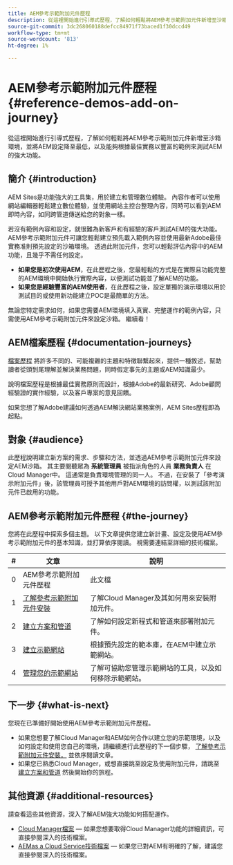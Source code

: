```yaml
---
title: AEM參考示範附加元件歷程
description: 從這裡開始進行引導式歷程，了解如何輕鬆將AEM參考示範附加元件新增至沙箱環境，並將AEM設定降至最低，以及能夠根據最佳實務以豐富的範例來測試AEM的強大功能。
source-git-commit: 3dc268060188defcc84971f73baced1f30dccd49
workflow-type: tm+mt
source-wordcount: '813'
ht-degree: 1%

---
```



# AEM參考示範附加元件歷程 {#reference-demos-add-on-journey}

從這裡開始進行引導式歷程，了解如何輕鬆將AEM參考示範附加元件新增至沙箱環境，並將AEM設定降至最低，以及能夠根據最佳實務以豐富的範例來測試AEM的強大功能。

## 簡介 {#introduction}

AEM Sites是功能強大的工具集，用於建立和管理數位體驗。 內容作者可以使用網站編輯器輕鬆建立數位體驗，並使用網站主控台整理內容，同時可以看到AEM即時內容，如同跨管道傳送給您的對象一樣。

若沒有範例內容和設定，就很難為新客戶和有經驗的客戶測試AEM的強大功能。 AEM參考示範附加元件可讓您輕鬆建立預先載入範例內容並使用最新Adobe最佳實務准則預先設定的沙箱環境。 透過此附加元件，您可以輕鬆評估內容中的AEM功能，且幾乎不需任何設定。

* **如果您是初次使用AEM**，在此歷程之後，您最輕鬆的方式是在實際且功能完整的AEM環境中開始執行實際內容，以便測試功能並了解AEM的功能。
* **如果您是經驗豐富的AEM使用者**，在此歷程之後，設定單獨的演示環境以用於測試目的或使用新功能建立POC是最簡單的方法。

無論您特定需求如何，如果您需要AEM環境填入真實、完整運作的範例內容，只需使用AEM參考示範附加元件來設定沙箱。 繼續看！

## AEM檔案歷程 {#documentation-journeys}

[檔案歷程](/help/journey-documentation/documentation-journeys.md) 將許多不同的、可能複雜的主題和特徵聯繫起來，提供一種敘述，幫助讀者從頭到尾理解並解決業務問題，同時假定事先的主題或AEM知識最少。

說明檔案歷程是根據最佳實務原則而設計，根據Adobe的最新研究、Adobe顧問經驗證的實作經驗，以及客戶專案的意見回饋。

如果您想了解Adobe建議如何透過AEM解決網站業務案例，AEM Sites歷程即為起點。

## 對象 {#audience}

此歷程說明建立新方案的需求、步驟和方法，並透過AEM參考示範附加元件來設定AEM沙箱。 其主要閱聽眾為 **系統管理員** 被指派角色的人員 **業務負責人** 在Cloud Manager中。 這通常是負責環境管理的同一人。 不過，在安裝了「參考演示附加元件」後，該管理員可授予其他用戶對AEM環境的訪問權，以測試該附加元件已啟用的功能。

## AEM參考示範附加元件歷程 {#the-journey}

您將在此歷程中探索多個主題。 以下文章提供您建立新計畫、設定及使用AEM參考示範附加元件的基本知識，並打算依序閱讀。 視需要連結至詳細的技術檔案。

| # | 文章 | 說明 |
|---|---|---|
| 0 | AEM參考示範附加元件歷程 | 此文檔 |
| 1 | [了解參考示範附加元件安裝](installation.md) | 了解Cloud Manager及其如何用來安裝附加元件。 |
| 2 | [建立方案和管道](create-program.md) | 了解如何設定新程式和管道來部署附加元件。 |
| 3 | [建立示範網站](create-site.md) | 根據預先設定的範本庫，在AEM中建立示範網站。 |
| 4 | [管理您的示範網站](manage.md) | 了解可協助您管理示範網站的工具，以及如何移除示範網站。 |

## 下一步 {#what-is-next}

您現在已準備好開始使用AEM參考示範附加元件歷程。

* 如果您想要了解Cloud Manager和AEM如何合作以建立您的示範環境，以及如何設定和使用您自己的環境，請繼續進行此歷程的下一個步驟， [了解參考示範附加元件安裝，](installation.md) 並依序閱讀文章。
* 如果您已熟悉Cloud Manager，或想直接跳至設定及使用附加元件，請跳至 [建立方案和管道](create-program.md) 然後開始你的旅程。

## 其他資源 {#additional-resources}

請查看這些其他資源，深入了解AEM強大功能如何搭配運作。

* [Cloud Manager檔案](https://experienceleague.adobe.com/docs/experience-manager-cloud-service/onboarding/onboarding-concepts/cloud-manager-introduction.html)  — 如果您想要取得Cloud Manager功能的詳細資訊，可直接參閱深入的技術檔案。
* [AEMas a Cloud Service技術檔案](https://experienceleague.adobe.com/docs/experience-manager-cloud-service.html)  — 如果您已對AEM有明確的了解，建議您直接參閱深入的技術檔案。
